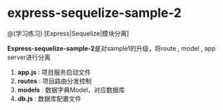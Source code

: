 # express-sequelize-sample-2

@(学习练习) [Express|Sequelize|模块分离]


**Express-sequelize-sample-2**是对sample1的升级，将route , model , app server进行分离

1.  **app.js** : 项目服务启动文件 
2.  **routes** : 项目路由分发控制
3.  **models** : 数据字典Model，对应数据库
4.  **db.js** : 数据库配置文件